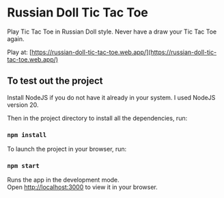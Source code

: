 # Russian Doll Tic Tac Toe

Play Tic Tac Toe in Russian Doll style. Never have a draw your Tic Tac Toe again.

Play at: [https://russian-doll-tic-tac-toe.web.app/](https://russian-doll-tic-tac-toe.web.app/)

## To test out the project

Install NodeJS if you do not have it already in your system. I used NodeJS version 20.

Then in the project directory to install all the dependencies, run:

### `npm install`

To launch the project in your browser, run:

### `npm start`

Runs the app in the development mode.\
Open [http://localhost:3000](http://localhost:3000) to view it in your browser.

